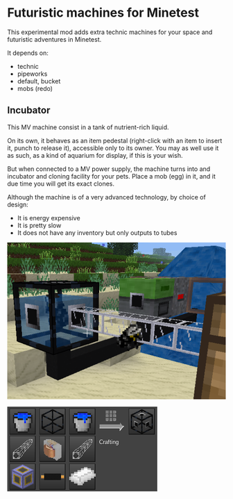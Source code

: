 # Futuristic machines for Minetest

This experimental mod adds extra technic machines for your space and futuristic adventures in Minetest.

It depends on:
- technic
- pipeworks
- default, bucket
- mobs (redo)

## Incubator

This MV machine consist in a tank of nutrient-rich liquid.

On its own, it behaves as an item pedestal (right-click with an item to insert it, punch to release it), accessible only to its owner. You may as well use it as such, as a kind of aquarium for display, if this is your wish.

But when connected to a MV power supply, the machine turns into and incubator and cloning facility for your pets. Place a mob (egg) in it, and it due time you will get its exact clones.

Although the machine is of a very advanced technology, by choice of design:
- It is energy expensive
- It is pretty slow
- It does not have any inventory but only outputs to tubes

![](doc/incubator_setup.png)

![](doc/incubator_craft.png)
